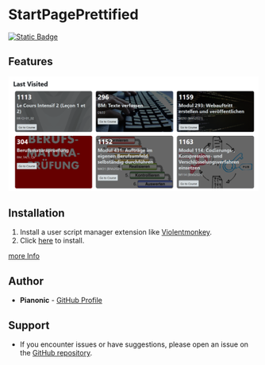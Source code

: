 # StartPagePrettified

[![Static Badge](https://img.shields.io/badge/Install-Script-dark_green?style=for-the-badge&color=dark_green)](https://github.com/BBBaden-Moodle-userscripts/StartPagePrettified/raw/main/StartPagePrettified.user.js)

## Features
![IMG](/assets/image.png)


## Installation

1. Install a user script manager extension like [Violentmonkey](https://violentmonkey.github.io/#installation).
2. Click [here](https://github.com/BBBaden-Moodle-userscripts/StartPagePrettified/raw/main/StartPagePrettified.user.js) to install.

[more Info](https://github.com/black-backdoor/userscript-installation-guide)


## Author
- **Pianonic** - [GitHub Profile](https://github.com/Pianonic)

## Support
- If you encounter issues or have suggestions, please open an issue on the [GitHub repository](https://github.com/BBBaden-Moodle-userscripts/StartPagePrettified/issues). 
